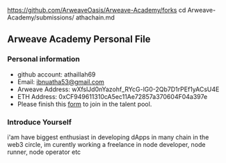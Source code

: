 https://github.com/ArweaveOasis/Arweave-Academy/forks
cd Arweave-Academy/submissions/
athachain.md
## Arweave Academy Personal File

### Personal information

- github account: athaillah69
- Email: ibnuatha53@gmail.com
- Arweave Address: wXfslJd0nYazohf_RYcG-lG0-2Qb7D1rPEf1yACsU4E
- ETH Address: 0xCF949611310cA5ec11Ae72857a370604F04a397e
- Please finish this [form](https://docs.google.com/forms/d/e/1FAIpQLSfWA5fIIcBgmRppm3jNz5vmf9Mai_QMVil-2pO4r7YKn_Zhtw/viewform?usp=sf_link) to join in the talent pool.

### Introduce Yourself
 i'am have biggest enthusiast in developing dApps in many chain in the web3 circle, im curently working a freelance in node developer, node runner, node operator etc

